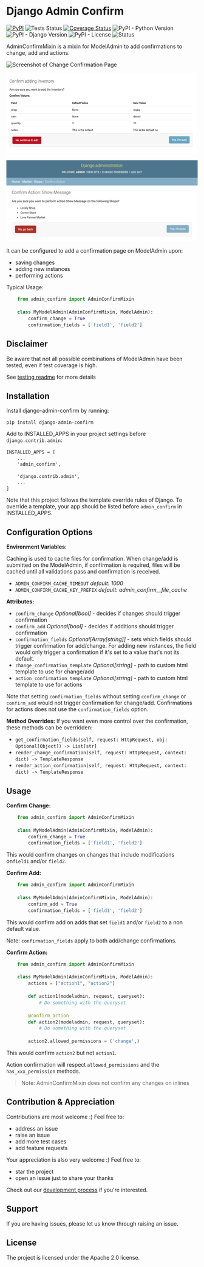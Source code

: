 # Django Admin Confirm

[![PyPI](https://img.shields.io/pypi/v/django-admin-confirm?color=blue)](https://pypi.org/project/django-admin-confirm/) ![Tests Status](https://github.com/TrangPham/django-admin-confirm/actions/workflows/.github/workflows/test.yml/badge.svg) [![Coverage Status](https://coveralls.io/repos/github/TrangPham/django-admin-confirm/badge.svg)](https://coveralls.io/github/TrangPham/django-admin-confirm)
![PyPI - Python Version](https://img.shields.io/pypi/pyversions/django-admin-confirm) ![PyPI - Django Version](https://img.shields.io/pypi/djversions/django-admin-confirm)
![PyPI - License](https://img.shields.io/pypi/l/django_admin_confirm) ![Status](https://img.shields.io/badge/status-alpha-yellow)

AdminConfirmMixin is a mixin for ModelAdmin to add confirmations to change, add and actions.

![Screenshot of Change Confirmation Page](https://raw.githubusercontent.com/TrangPham/django-admin-confirm/302e02b1e483fd41e9a6f0b6803b45cd34c866cf/screenshot.png)

![Screenshot of Add Confirmation Page](https://raw.githubusercontent.com/TrangPham/django-admin-confirm/302e02b1e483fd41e9a6f0b6803b45cd34c866cf/screenshot_confirm_add.png)

![Screenshot of Action Confirmation Page](https://raw.githubusercontent.com/TrangPham/django-admin-confirm/302e02b1e483fd41e9a6f0b6803b45cd34c866cf/screenshot_confirm_action.png)

It can be configured to add a confirmation page on ModelAdmin upon:

- saving changes
- adding new instances
- performing actions

Typical Usage:

```py
    from admin_confirm import AdminConfirmMixin

    class MyModelAdmin(AdminConfirmMixin, ModelAdmin):
        confirm_change = True
        confirmation_fields = ['field1', 'field2']
```

## Disclaimer

Be aware that not all possible combinations of ModelAdmin have been tested, even if test coverage is high.

See [testing readme](docs/testing_notes.md) for more details

## Installation

Install django-admin-confirm by running:

    pip install django-admin-confirm

Add to INSTALLED_APPS in your project settings before `django.contrib.admin`:

    INSTALLED_APPS = [
        ...
        'admin_confirm',

        'django.contrib.admin',
        ...
    ]

Note that this project follows the template override rules of Django.
To override a template, your app should be listed before `admin_confirm` in INSTALLED_APPS.

## Configuration Options

**Environment Variables**:

Caching is used to cache files for confirmation. When change/add is submitted on the ModelAdmin, if confirmation is required, files will be cached until all validations pass and confirmation is received.

- `ADMIN_CONFIRM_CACHE_TIMEOUT` _default: 1000_
- `ADMIN_CONFIRM_CACHE_KEY_PREFIX` _default: admin_confirm\_\_file_cache_

**Attributes:**

- `confirm_change` _Optional[bool]_ - decides if changes should trigger confirmation
- `confirm_add` _Optional[bool]_ - decides if additions should trigger confirmation
- `confirmation_fields` _Optional[Array[string]]_ - sets which fields should trigger confirmation for add/change. For adding new instances, the field would only trigger a confirmation if it's set to a value that's not its default.
- `change_confirmation_template` _Optional[string]_ - path to custom html template to use for change/add
- `action_confirmation_template` _Optional[string]_ - path to custom html template to use for actions

Note that setting `confirmation_fields` without setting `confirm_change` or `confirm_add` would not trigger confirmation for change/add. Confirmations for actions does not use the `confirmation_fields` option.

**Method Overrides:**
If you want even more control over the confirmation, these methods can be overridden:

- `get_confirmation_fields(self, request: HttpRequest, obj: Optional[Object]) -> List[str]`
- `render_change_confirmation(self, request: HttpRequest, context: dict) -> TemplateResponse`
- `render_action_confirmation(self, request: HttpRequest, context: dict) -> TemplateResponse`

## Usage

**Confirm Change:**

```py
    from admin_confirm import AdminConfirmMixin

    class MyModelAdmin(AdminConfirmMixin, ModelAdmin):
        confirm_change = True
        confirmation_fields = ['field1', 'field2']
```

This would confirm changes on changes that include modifications on`field1` and/or `field2`.

**Confirm Add:**

```py
    from admin_confirm import AdminConfirmMixin

    class MyModelAdmin(AdminConfirmMixin, ModelAdmin):
        confirm_add = True
        confirmation_fields = ['field1', 'field2']
```

This would confirm add on adds that set `field1` and/or `field2` to a non default value.

Note: `confirmation_fields` apply to both add/change confirmations.

**Confirm Action:**

```py
    from admin_confirm import AdminConfirmMixin

    class MyModelAdmin(AdminConfirmMixin, ModelAdmin):
        actions = ["action1", "action2"]

        def action1(modeladmin, request, queryset):
            # Do something with the queryset

        @confirm_action
        def action2(modeladmin, request, queryset):
            # Do something with the queryset

        action2.allowed_permissions = ('change',)
```

This would confirm `action2` but not `action1`.

Action confirmation will respect `allowed_permissions` and the `has_xxx_permission` methods.

> Note: AdminConfirmMixin does not confirm any changes on inlines

## Contribution & Appreciation

Contributions are most welcome :) Feel free to:

- address an issue
- raise an issue
- add more test cases
- add feature requests

Your appreciation is also very welcome :) Feel free to:

- star the project
- open an issue just to share your thanks

Check out our [development process](docs/development_process.md) if you're interested.

## Support

If you are having issues, please let us know through raising an issue.

## License

The project is licensed under the Apache 2.0 license.

